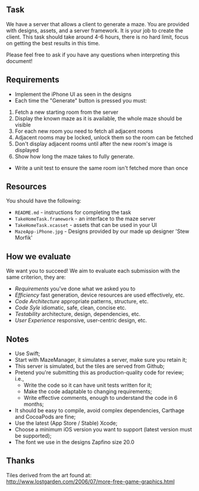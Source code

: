 ## Task

We have a server that allows a client to generate a maze. You are provided with
designs, assets, and a server framework. It is your job to create the client.
This task should take around 4-6 hours, there is no hard limit,
   focus on getting the best results in this time.

Please feel free to ask if you have any questions when interpreting this
document!

## Requirements

 * Implement the iPhone UI as seen in the designs
 * Each time the "Generate" button is pressed you must:
  
  1. Fetch a new starting room from the server
  2. Display the known maze as it is available, the whole maze should be visible
  3. For each new room you need to fetch all adjacent rooms
  4. Adjacent rooms may be locked, unlock them so the room can be fetched
  5. Don't display adjacent rooms until after the new room's image is displayed
  6. Show how long the maze takes to fully generate.

 * Write a unit test to ensure the same room isn't fetched more than once

## Resources

You should have the following:

 * `README.md` - instructions for completing the task
 * `TakeHomeTask.framework` - an interface to the maze server
 * `TakeHomeTask.xcasset` - assets that can be used in your UI
 * `MazeApp-iPhone.jpg` - Designs provided by our made up designer 'Stew Morfik'

## How we evaluate

We want you to succeed! We aim to evaluate each submission with the same
criterion, they are:

 * *Requirements* you've done what we asked you to
 * *Efficiency* fast generation, device resources are used effectively, etc.
 * *Code Architecture* appropriate patterns, structure, etc.
 * *Code Syle* idiomatic, safe, clean, concise etc.
 * *Testability* architecture, design, dependencies, etc.
 * *User Experience* responsive, user-centric design, etc.

## Notes

 * Use Swift;
 * Start with MazeManager, it simulates a server, make sure you retain it;
 * This server is simulated, but the tiles are served from Github;
 * Pretend you're submitting this as production-quality code for review; i.e.,
   - Write the code so it can have unit tests written for it;
   - Make the code adaptable to changing requirements;
   - Write effective comments, enough to understand the code in 6 months;
 * It should be easy to compile, avoid complex dependencies,
    Carthage and CocoaPods are fine;
 * Use the latest (App Store / Stable) Xcode;
 * Choose a minimum iOS version you want to support
   (latest version must be supported);
 * The font we use in the designs Zapfino size 20.0

## Thanks

Tiles derived from the art found at:
  http://www.lostgarden.com/2006/07/more-free-game-graphics.html
